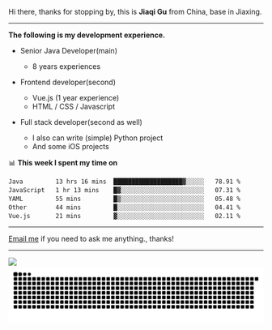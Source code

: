 Hi there, thanks for stopping by, this is **Jiaqi Gu** from China, base in Jiaxing.

---

**The following is my development experience.**

- Senior Java Developer(main)
  - 8 years experiences

- Frontend developer(second)
  - Vue.js (1 year experience)
  - HTML / CSS / Javascript
  
- Full stack developer(second as well)
  - I also can write (simple) Python project
  - And some iOS projects

📊 **This week I spent my time on**
<!--START_SECTION:waka-->

```txt
Java         13 hrs 16 mins  ███████████████████▓░░░░░   78.91 %
JavaScript   1 hr 13 mins    █▓░░░░░░░░░░░░░░░░░░░░░░░   07.31 %
YAML         55 mins         █▒░░░░░░░░░░░░░░░░░░░░░░░   05.48 %
Other        44 mins         █░░░░░░░░░░░░░░░░░░░░░░░░   04.41 %
Vue.js       21 mins         ▓░░░░░░░░░░░░░░░░░░░░░░░░   02.11 %
```

<!--END_SECTION:waka-->

---

[Email me](mailto:htk2klwgr@mozmail.com?subject=Hiring_from_GitHub) if you need to ask me anything., thanks!

---

![]( https://visitor-badge.glitch.me/badge?page_id=githubgujiaqi)
![]( https://github.com/droid-Q/droid-Q/raw/output/github-contribution-grid-snake.svg#gh-dark-mode-only)
